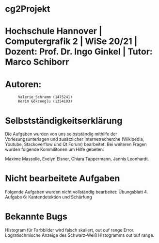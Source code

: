 # cg2Projekt

# Hochschule Hannover | Computergrafik 2 | WiSe 20/21 | Dozent: Prof. Dr. Ingo Ginkel | Tutor: Marco Schiborr


# Autoren: 
		  Valerie Schramm (1475241)
		  Kerim Gökceoglu (1354103) 
		  
		  
		  
# Selbstständigkeitserklärung

Die Aufgaben wurden von uns selbstständig mithilfe der Vorlesungsunterlagen und zusätzlicher Internetrecherche (Wikipedia, Youtube, Stackoverflow und Qt Forum) bearbeitet. Bei weiteren Fragen wurden folgende Kommilitonen um Hilfe gebeten:

Maxime Massolle, Evelyn Elsner, Chiara Tappermann, Jannis Leonhardt.

# Nicht bearbeitete Aufgaben

Folgende Aufgaben wurden nicht vollständig bearbeitet:
Übungsblatt 4.
    Aufgabe 6: Kantendetektion und Schärfung
    
# Bekannte Bugs
   Histogram für Farbbilder wird falsch skaliert, out ouf range Error.
   Logratischmische Anzeige des Schwarz-Weiß Histogramms out ouf range.


